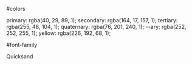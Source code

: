 #colors

primary: rgba(40, 29, 89, 1);
secondary: rgba(164, 17, 157, 1);
tertiary: rgba(255, 48, 104, 1);
quaternary: rgba(76, 201, 240, 1);
--ary: rgba(252, 252, 255, 1);
yellow: rgba(226, 192, 68, 1);

#font-family

Quicksand

